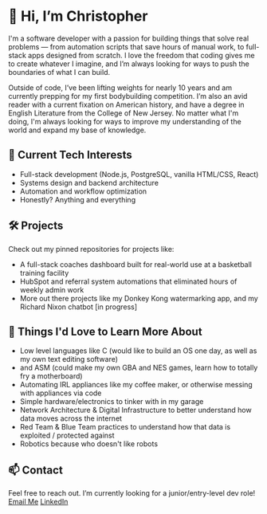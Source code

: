 # 👋 Hi, I’m Christopher

I'm a software developer with a passion for building things that solve real problems — from automation scripts that save hours of manual work, to full-stack apps designed from scratch. I love the freedom that coding gives me to create whatever I imagine, and I’m always looking for ways to push the boundaries of what I can build.

Outside of code, I’ve been lifting weights for nearly 10 years and am currently prepping for my first bodybuilding competition. I’m also an avid reader with a current fixation on American history, and have a degree in English Literature from the College of New Jersey. No matter what I'm doing, I'm always looking for ways to improve my understanding of the world and expand my base of knowledge. 

## 🔧 Current Tech Interests
- Full-stack development (Node.js, PostgreSQL, vanilla HTML/CSS, React)
- Systems design and backend architecture
- Automation and workflow optimization
- Honestly? Anything and everything 

## 🛠️ Projects
Check out my pinned repositories for projects like:
- A full-stack coaches dashboard built for real-world use at a basketball training facility
- HubSpot and referral system automations that eliminated hours of weekly admin work
- More out there projects like my Donkey Kong watermarking app, and my Richard Nixon chatbot [in progress]

## 🧠 Things I'd Love to Learn More About
- Low level languages like C (would like to build an OS one day, as well as my own text editing software)
- and ASM (could make my own GBA and NES games, learn how to totally fry a motherboard)
- Automating IRL appliances like my coffee maker, or otherwise messing with appliances via code
- Simple hardware/electronics to tinker with in my garage
- Network Architecture & Digital Infrastructure to better understand how data moves across the internet
- Red Team & Blue Team practices to understand how that data is exploited / protected against
- Robotics because who doesn't like robots

## 📫 Contact
Feel free to reach out. I’m currently looking for a junior/entry-level dev role!
[Email Me](mailto:chriscottone1@gmail.com)
[LinkedIn](https://www.linkedin.com/in/christopher-cottone-b9820928a?lipi=urn%3Ali%3Apage%3Ad_flagship3_profile_view_base_contact_details%3BHqIoelhbRmSrQX4XJVYkUw%3D%3D)
